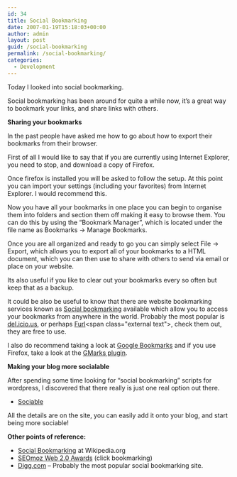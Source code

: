 ```yaml
---
id: 34
title: Social Bookmarking
date: 2007-01-19T15:18:03+00:00
author: admin
layout: post
guid: /social-bookmarking
permalink: /social-bookmarking/
categories:
  - Development
---
```

<p class="lead">
  Today I looked into social bookmarking.
</p>

Social bookmarking has been around for quite a while now, it&#8217;s a great way to bookmark your links, and share links with others.

**Sharing your bookmarks**

In the past people have asked me how to go about how to export their bookmarks from their browser.

First of all I would like to say that if you are currently using Internet Explorer, you need to stop, and download a copy of Firefox.

Once firefox is installed you will be asked to follow the setup. At this point you can import your settings (including your favorites) from Internet Explorer. I would recommend this.

Now you have all your bookmarks in one place you can begin to organise them into folders and section them off making it easy to browse them. You can do this by using the &#8220;Bookmark Manager&#8221;, which is located under the file name as Bookmarks -> Manage Bookmarks.

Once you are all organized and ready to go you can simply select File -> Export, which allows you to export all of your bookmarks to a HTML document, which you can then use to share with others to send via email or place on your website.

Its also useful if you like to clear out your bookmarks every so often but keep that as a backup.

It could be also be useful to know that there are website bookmarking services known as [Social bookmarking](http://en.wikipedia.org/wiki/Social_bookmarking "Social bookmarking") available which allow you to access your bookmarks from anywhere in the world. Probably the most popular is [del.icio.us](http://en.wikipedia.org/wiki/Del.icio.us "Del.icio.us"), or perhaps [Furl](http://www.furl.net/ "http://www.furl.net/")<span class="external text">,</span> check them out, they are free to use.

I also do recommend taking a look at [Google Bookmarks](http://www.google.com/bookmarks) and if you use Firefox, take a look at the [GMarks plugin](https://addons.mozilla.org/en-us/firefox/addon/gmarks/).

**Making your blog more socialable**

After spending some time looking for &#8220;social bookmarking&#8221; scripts for wordpress, I discovered that there really is just one real option out there.

  * [Sociable](http://push.cx/sociable)

All the details are on the site, you can easily add it onto your blog, and start being more sociable!

**Other points of reference:**

  * [Social Bookmarking](http://en.wikipedia.org/wiki/Social_bookmarking) at Wikipedia.org
  * [SEOmoz Web 2.0 Awards](http://www.seomoz.org/web2.0/) (click bookmarking)
  * [Digg.com](http://www.digg.com/) &#8211; Probably the most popular social bookmarking site.